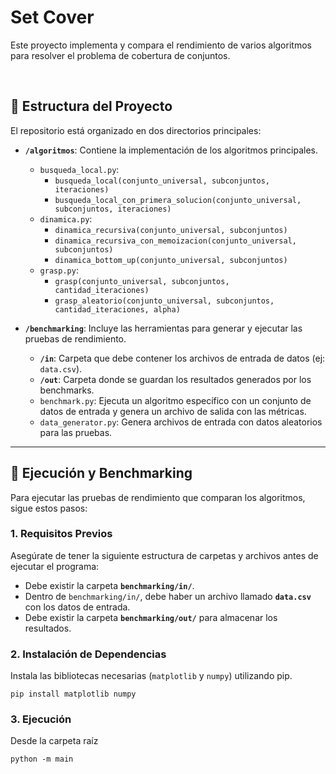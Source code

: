 # Set Cover

Este proyecto implementa y compara el rendimiento de varios algoritmos para resolver el problema de cobertura de conjuntos.

<br>

## 📂 Estructura del Proyecto

El repositorio está organizado en dos directorios principales:

* **`/algoritmos`**: Contiene la implementación de los algoritmos principales.
    * `busqueda_local.py`:
        * `busqueda_local(conjunto_universal, subconjuntos, iteraciones)`
        * `busqueda_local_con_primera_solucion(conjunto_universal, subconjuntos, iteraciones)`
    * `dinamica.py`:
        * `dinamica_recursiva(conjunto_universal, subconjuntos)`
        * `dinamica_recursiva_con_memoizacion(conjunto_universal, subconjuntos)`
        * `dinamica_bottom_up(conjunto_universal, subconjuntos)`
    * `grasp.py`:
        * `grasp(conjunto_universal, subconjuntos, cantidad_iteraciones)`
        * `grasp_aleatorio(conjunto_universal, subconjuntos, cantidad_iteraciones, alpha)`

* **`/benchmarking`**: Incluye las herramientas para generar y ejecutar las pruebas de rendimiento.
    * **`/in`**: Carpeta que debe contener los archivos de entrada de datos (ej: `data.csv`).
    * **`/out`**: Carpeta donde se guardan los resultados generados por los benchmarks.
    * `benchmark.py`: Ejecuta un algoritmo específico con un conjunto de datos de entrada y genera un archivo de salida con las métricas.
    * `data_generator.py`: Genera archivos de entrada con datos aleatorios para las pruebas.

---

## 🚀 Ejecución y Benchmarking

Para ejecutar las pruebas de rendimiento que comparan los algoritmos, sigue estos pasos:

### 1. Requisitos Previos

Asegúrate de tener la siguiente estructura de carpetas y archivos antes de ejecutar el programa:

* Debe existir la carpeta **`benchmarking/in/`**.
* Dentro de `benchmarking/in/`, debe haber un archivo llamado **`data.csv`** con los datos de entrada.
* Debe existir la carpeta **`benchmarking/out/`** para almacenar los resultados.

### 2. Instalación de Dependencias

Instala las bibliotecas necesarias (`matplotlib` y `numpy`) utilizando pip.

```pip install matplotlib numpy```

### 3. Ejecución

Desde la carpeta raíz

```python -m main```
